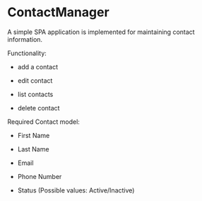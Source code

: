 # ContactManager

A simple SPA application is implemented for maintaining contact information.

Functionality:

- add a contact

- edit contact

- list contacts

- delete contact

Required Contact model:

- First Name

- Last Name

- Email

- Phone Number

- Status (Possible values: Active/Inactive)
